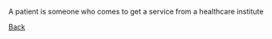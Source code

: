 A patient is someone who comes to get a service from a healthcare institute



[Back](https://github.com/hmislk/hmis/wiki/Knowledgebase)